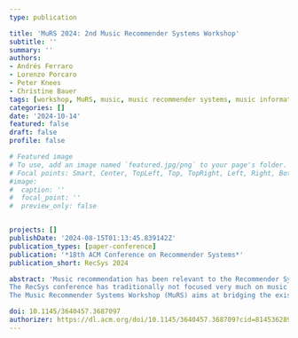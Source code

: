 ```yaml
---
type: publication

title: 'MuRS 2024: 2nd Music Recommender Systems Workshop'
subtitle: ''
summary: ''
authors:
- Andrés Ferraro
- Lorenzo Porcaro
- Peter Knees
- Christine Bauer
tags: [workshop, MuRS, music, music recommender systems, music information retrieval, MIR, recommender systems, RecSys]
categories: []
date: '2024-10-14' 
featured: false
draft: false
profile: false

# Featured image
# To use, add an image named `featured.jpg/png` to your page's folder.
# Focal points: Smart, Center, TopLeft, Top, TopRight, Left, Right, BottomLeft, Bottom, BottomRight.
#image:
#  caption: ''
#  focal_point: ''
#  preview_only: false


projects: []
publishDate: '2024-08-15T01:13:45.839142Z'
publication_types: [paper-conference]
publication: '*18th ACM Conference on Recommender Systems*'
publication_short: RecSys 2024

abstract: 'Music recommendation has been relevant to the Recommender Systems (RecSys) community since the early days. With the growth of music streaming platforms, algorithmic recommendations have become critical in the music industry. However, many challenges are still wide open in the area of music recommender systems. Such challenges are currently being addressed in several research communities, including and beyond the RecSys and the Music Information Retrieval (MIR) communities. 
The RecSys conference has traditionally not focused very much on music content understanding. In contrast, while music content understanding is central to the MIR community, research on recommender systems is not prominent in MIR research.
The Music Recommender Systems Workshop (MuRS) aims at bridging the existing gap between the diverse research communities focused on the specific challenges of music recommender systems. The workshop provides a space for researchers and practitioners from multiple disciplines to jointly discuss and exchange perspectives and solutions, and to promote discussion from both academia and industry upon future research directions in the area of music recommender systems.'

doi: 10.1145/3640457.3687097
authorizer: https://dl.acm.org/doi/10.1145/3640457.368709?cid=81453628934
---
```

